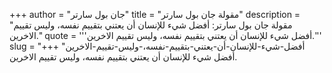 +++
author = "جان بول سارتر"
title = "مقولة جان بول سارتر"
description = "مقولة جان بول سارتر: أفضل شيء للإنسان أن يعتني بتقييم نفسه، وليس تقييم الاخرين."
quote = '''أفضل شيء للإنسان أن يعتني بتقييم نفسه، وليس تقييم الاخرين.'''
slug = "أفضل-شيء-للإنسان-أن-يعتني-بتقييم-نفسه،-وليس-تقييم-الاخرين"
+++
أفضل شيء للإنسان أن يعتني بتقييم نفسه، وليس تقييم الاخرين.
